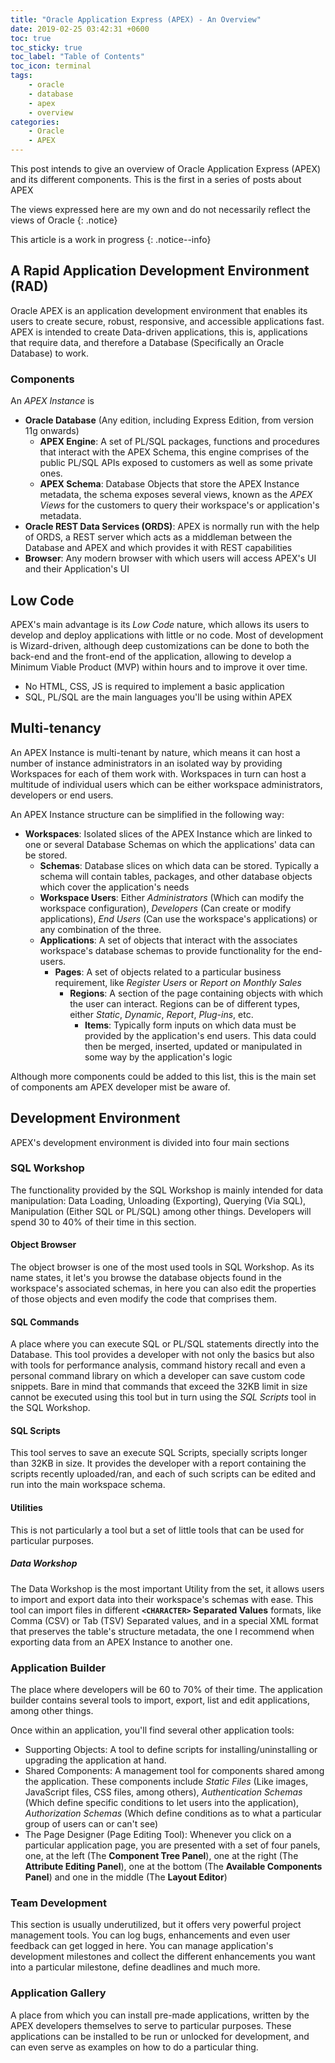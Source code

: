 ```yaml
---
title: "Oracle Application Express (APEX) - An Overview"
date: 2019-02-25 03:42:31 +0600
toc: true
toc_sticky: true
toc_label: "Table of Contents"
toc_icon: terminal
tags:
    - oracle
    - database
    - apex
    - overview
categories:
    - Oracle
    - APEX
---
```

This post intends to give an overview of Oracle Application Express (APEX) and its different components. This is the first in a series of posts about APEX
<!--more-->

The views expressed here are my own and do not necessarily reflect the views of Oracle
{: .notice}

This article is a work in progress
{: .notice--info}

## A Rapid Application Development Environment (RAD)

Oracle APEX is an application development environment that enables its users to create secure, robust, responsive, and accessible applications fast. APEX is intended to create Data-driven applications, this is, applications that require data, and therefore a Database (Specifically an Oracle Database) to work.

### Components

An *APEX Instance* is

- **Oracle Database** (Any edition, including Express Edition, from version 11g onwards)
    - **APEX Engine**: A set of PL/SQL packages, functions and procedures that interact with the APEX Schema, this engine comprises of the public PL/SQL APIs exposed to customers as well as some private ones.
    - **APEX Schema**: Database Objects that store the APEX Instance metadata, the schema exposes several views, known as the *APEX Views* for the customers to query their workspace's or application's metadata.
- **Oracle REST Data Services (ORDS)**: APEX is normally run with the help of ORDS, a REST server which acts as a middleman between the Database and APEX and which provides it with REST capabilities
- **Browser**: Any modern browser with which users will access APEX's UI and their Application's UI

## Low Code

APEX's main advantage is its *Low Code* nature, which allows its users to develop and deploy applications with little or no code. Most of development is Wizard-driven, although deep customizations can be done to both the back-end and the front-end of the application, allowing to develop a Minimum Viable Product (MVP) within hours and to improve it over time.

- No HTML, CSS, JS is required to implement a basic application
- SQL, PL/SQL are the main languages you'll be using within APEX

## Multi-tenancy

An APEX Instance is multi-tenant by nature, which means it can host a number of instance administrators in an isolated way by providing Workspaces for each of them work with. Workspaces in turn can host a multitude of individual users which can be either workspace administrators, developers or end users.

An APEX Instance structure can be simplified in the following way:

- **Workspaces**: Isolated slices of the APEX Instance which are linked to one or several Database Schemas on which the applications' data can be stored.
    - **Schemas**: Database slices on which data can be stored. Typically a schema will contain tables, packages, and other database objects which cover the application's needs
    - **Workspace Users**: Either *Administrators* (Which can modify the workspace configuration), *Developers* (Can create or modify applications), *End Users* (Can use the workspace's applications) or any combination of the three.
    - **Applications**: A set of objects that interact with the associates workspace's database schemas to provide functionality for the end-users.
        - **Pages**: A set of objects related to a particular business requirement, like *Register Users* or *Report on Monthly Sales*
            - **Regions**: A section of the page containing objects with which the user can interact. Regions can be of different types, either *Static*, *Dynamic*, *Report*, *Plug-ins*, etc.
                - **Items**: Typically form inputs on which data must be provided by the application's end users. This data could then be merged, inserted, updated or manipulated in some way by the application's logic

Although more components could be added to this list, this is the main set of components am APEX developer mist be aware of.

## Development Environment

APEX's development environment is divided into four main sections

### SQL Workshop

The functionality provided by the SQL Workshop is mainly intended for data manipulation: Data Loading, Unloading (Exporting), Querying (Via SQL), Manipulation (Either SQL or PL/SQL) among other things. Developers will spend 30 to 40% of their time in this section.

#### Object Browser

The object browser is one of the most used tools in SQL Workshop. As its name states, it let's you browse the database objects found in the workspace's associated schemas, in here you can also edit the properties of those objects and even modify the code that comprises them.

#### SQL Commands

A place where you can execute SQL or PL/SQL statements directly into the Database. This tool provides a developer with not only the basics but also with tools for performance analysis, command history recall and even a personal command library on which a developer can save custom code snippets. Bare in mind that commands that exceed the 32KB limit in size cannot be executed using this tool but in turn using the *SQL Scripts* tool in the SQL Workshop.

#### SQL Scripts

This tool serves to save an execute SQL Scripts, specially scripts longer than 32KB in size. It provides the developer with a report containing the scripts recently uploaded/ran, and each of such scripts can be edited and run into the main workspace schema.

#### Utilities

This is not particularly a tool but a set of little tools that can be used for particular purposes.

##### Data Workshop

The Data Workshop is the most important Utility from the set, it allows users to import and export data into their workspace's schemas with ease. This tool can import files in different **`<CHARACTER>` Separated Values** formats, like Comma (CSV) or Tab (TSV) Separated values, and in a special XML format that preserves the table's structure metadata, the one I recommend when exporting data from an APEX Instance to another one.

### Application Builder

The place where developers will be 60 to 70% of their time. The application builder contains several tools to import, export, list and edit applications, among other things.

Once within an application, you'll find several other application tools:

- Supporting Objects: A tool to define scripts for installing/uninstalling or upgrading the application at hand.
- Shared Components: A management tool for components shared among the application. These components include *Static Files* (Like images, JavaScript files, CSS files, among others), *Authentication Schemas* (Which define specific conditions to let users into the application), *Authorization Schemas* (Which define conditions as to what a particular group of users can or can't see)
- The Page Designer (Page Editing Tool): Whenever you click on a particular application page, you are presented with a set of four panels, one, at the left (The **Component Tree Panel**), one at the right (The **Attribute Editing Panel**), one at the bottom (The **Available Components Panel**) and one in the middle (The **Layout Editor**)

### Team Development

This section is usually underutilized, but it offers very powerful project management tools. You can log bugs, enhancements and even user feedback can get logged in here. You can manage application's development milestones and collect the different enhancements you want into a particular milestone, define deadlines and much more.

### Application Gallery

A place from which you can install pre-made applications, written by the APEX developers themselves to serve to particular purposes. These applications can be installed to be run or unlocked for development, and can even serve as examples on how to do a particular thing.
